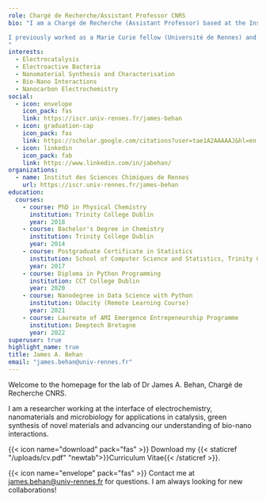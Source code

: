 ```yaml
---
role: Chargé de Recherche/Assistant Professor CNRS
bio: "I am a Chargé de Recherche (Assistant Professor) based at the Institut des Sciences Chimiques de Rennes, France. My research focuses on the areas of nanomaterial electrochemistry, bioelectrochemistry and interfacial science for energy applications.

I previously worked as a Marie Curie fellow (Université de Rennes) and postdoctoral researcher at the Centre for BioNano Interactions (CBNI) in the School of Chemistry, University College Dublin and as a postdoc and lecturer in Trinity College Dublin where I completed my PhD in physical chemistry with a focus on electrochemical and spectroscopic characterisation of nitrogenated carbon materials. I completed my Bachelor's Degree in Chemistry at Trinity in 2014, when I graduated at the top of my class. 
"
interests:
  - Electrocatalysis
  - Electroactive Bacteria
  - Nanomaterial Synthesis and Characterisation
  - Bio-Nano Interactions
  - Nanocarbon Electrochemistry
social:
  - icon: envelope
    icon_pack: fas
    link: https://iscr.univ-rennes.fr/james-behan
  - icon: graduation-cap
    icon_pack: fas
    link: https://scholar.google.com/citations?user=tae1A2AAAAAJ&hl=en
  - icon: linkedin
    icon_pack: fab
    link: https://www.linkedin.com/in/jabehan/
organizations:
  - name: Institut des Sciences Chimiques de Rennes
    url: https://iscr.univ-rennes.fr/james-behan
education:
  courses:
    - course: PhD in Physical Chemistry
      institution: Trinity College Dublin
      year: 2018
    - course: Bachelor's Degree in Chemistry
      institution: Trinity College Dublin
      year: 2014
    - course: Postgraduate Certificate in Statistics
      institution: School of Computer Science and Statistics, Trinity College Dublin
      year: 2017
    - course: Diploma in Python Programming
      institution: CCT College Dublin
      year: 2020
    - course: Nanodegree in Data Science with Python 
      institution: Udacity (Remote Learning Course)
      year: 2021
    - course: Laureate of AMI Emergence Entrepeneurship Programme
      institution: Deeptech Bretagne
      year: 2022
superuser: true
highlight_name: true
title: James A. Behan
email: "james.behan@univ-rennes.fr"
---
```


Welcome to the homepage for the lab of Dr James A. Behan, Chargé de Recherche CNRS. 

I am a researcher working at the interface of electrochemistry, nanomaterials and microbiology for applications in catalysis, green synthesis of novel materials and advancing our understanding of bio-nano interactions. 

{{< icon name="download" pack="fas" >}} Download my {{< staticref "/uploads/cv.pdf" "newtab">}}Curriculum Vitae{{< /staticref >}}.

{{< icon name="envelope" pack="fas" >}} Contact me at <james.behan@univ-rennes.fr> for questions. I am always looking for new collaborations!